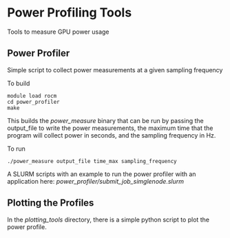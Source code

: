 # Power Profiling Tools
Tools to measure GPU power usage


## Power Profiler

Simple script to collect power measurements at a given sampling frequency

To build 
```
module load rocm
cd power_profiler
make
```

This builds the *power_measure* binary that can be run by passing the output_file to write the power measurements, the maximum time that the program will collect power in seconds, and the sampling frequency in Hz. 

To run
```
./power_measure output_file time_max sampling_frequency
```

A SLURM scripts with an example to run the power profiler with an application here: *power_profiler/submit_job_simglenode.slurm*  


## Plotting the Profiles

In the *plotting_tools* directory, there is a simple python script to plot the power profile.   